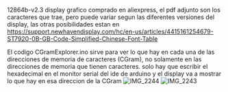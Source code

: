 12864b-v2.3 
display grafico comprado en aliexpress, el pdf adjunto son los caracteres que trae, pero puede variar segun las diferentes versiones del display, las otras posibilidades estan en 
https://support.newhavendisplay.com/hc/en-us/articles/4415161254679-ST7920-0B-GB-Code-Simplified-Chinese-Font-Table


El codigo CGramExplorer.ino sirve para ver lo que hay en cada una de las direcciones de memoria de caracteres (CGram), no solamente en las direcciones de memoria que tienen caracteres. solo hay que escribir el hexadecimal en el monitor serial del ide de arduino y el display va a mostrar lo que hay en esa direccion de la CGram
![IMG_2244](https://github.com/user-attachments/assets/e999ce01-b54a-405b-b89b-c0581b17c29e)
![IMG_2243](https://github.com/user-attachments/assets/18ca0913-dd30-48e0-ba26-9a6baa715b94)
